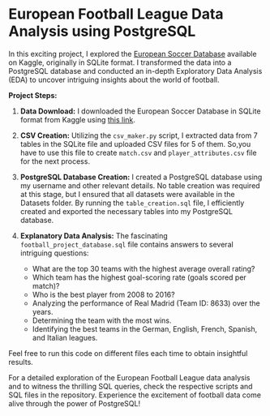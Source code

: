 # European Football League Data Analysis using PostgreSQL

In this exciting project, I explored the [European Soccer Database](https://www.kaggle.com/datasets/hugomathien/soccer) available on Kaggle, originally in SQLite format. I transformed the data into a PostgreSQL database and conducted an in-depth Exploratory Data Analysis (EDA) to uncover intriguing insights about the world of football.

**Project Steps:**

1. **Data Download:** I downloaded the European Soccer Database in SQLite format from Kaggle using [this link](https://www.kaggle.com/datasets/hugomathien/soccer).

2. **CSV Creation:** Utilizing the `csv_maker.py` script, I extracted data from 7 tables in the SQLite file and uploaded CSV files for 5 of them. So,you have to use this file to create `match.csv` and `player_attributes.csv` file for the next process.

3. **PostgreSQL Database Creation:** I created a PostgreSQL database using my username and other relevant details. No table creation was required at this stage, but I ensured that all datasets were available in the Datasets folder. By running the `table_creation.sql` file, I efficiently created and exported the necessary tables into my PostgreSQL database.

4. **Explanatory Data Analysis:** The fascinating `football_project_database.sql` file contains answers to several intriguing questions:

   - What are the top 30 teams with the highest average overall rating?
   - Which team has the highest goal-scoring rate (goals scored per match)?
   - Who is the best player from 2008 to 2016?
   - Analyzing the performance of Real Madrid (Team ID: 8633) over the years.
   - Determining the team with the most wins.
   - Identifying the best teams in the German, English, French, Spanish, and Italian leagues.

Feel free to run this code on different files each time to obtain insightful results.

For a detailed exploration of the European Football League data analysis and to witness the thrilling SQL queries, check the respective scripts and SQL files in the repository. Experience the excitement of football data come alive through the power of PostgreSQL!
